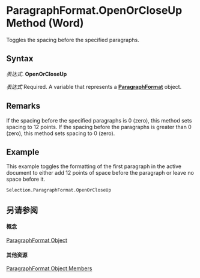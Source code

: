 
# ParagraphFormat.OpenOrCloseUp Method (Word)

Toggles the spacing before the specified paragraphs.


## Syntax

 _表达式_. **OpenOrCloseUp**

 _表达式_ Required. A variable that represents a **[ParagraphFormat](712d754a-dc92-f1a3-531d-dfae74a42c23.md)** object.


## Remarks

If the spacing before the specified paragraphs is 0 (zero), this method sets spacing to 12 points. If the spacing before the paragraphs is greater than 0 (zero), this method sets spacing to 0 (zero).


## Example

This example toggles the formatting of the first paragraph in the active document to either add 12 points of space before the paragraph or leave no space before it.


```
Selection.ParagraphFormat.OpenOrCloseUp
```


## 另请参阅


#### 概念


[ParagraphFormat Object](712d754a-dc92-f1a3-531d-dfae74a42c23.md)
#### 其他资源


[ParagraphFormat Object Members](http://msdn.microsoft.com/library/d34122e7-adfb-dd34-eb1d-cd62b20a83ff%28Office.15%29.aspx)